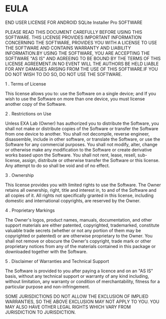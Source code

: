 # EULA

END USER LICENSE FOR ANDROID SQLite Installer Pro SOFTWARE

PLEASE READ THIS DOCUMENT CAREFULLY BEFORE USING THIS SOFTWARE. THIS LICENSE PROVIDES IMPORTANT INFORMATION CONCERNING THE SOFTWARE, PROVIDES YOU WITH A LICENSE TO USE THE SOFTWARE AND CONTAINS WARRANTY AND LIABILITY INFORMATION.BY USING THE SOFTWARE, YOU ARE ACCEPTING THE SOFTWARE "AS IS" AND AGREEING TO BE BOUND BY THE TERMS OF THIS LICENSE AGREEMENT.IN NO EVENT WILL THE AUTHORS BE HELD LIABLE FOR ANY DAMAGES ARISING FROM THE USE OF THIS SOFTWARE.IF YOU DO NOT WISH TO DO SO, DO NOT USE THE SOFTWARE.



1 . Terms of License

This license allows you to:
use the Software on a single device; and
If you wish to use the Software on more than one device, you must license another copy of the Software.


2 . Restrictions on Use

Unless EXA Lab (Owner) has authorized you to distribute the Software, you shall not make or distribute copies of the Software or transfer the Software from one device to another. You shall not decompile, reverse engineer, disassemble, include in other software, or translate the Software, or use the Software for any commercial purposes. You shall not modify, alter, change or otherwise make any modification to the Software or create derivative works based upon the Software. You shall not rent, lease, resell, sub-license, assign, distribute or otherwise transfer the Software or this license. Any attempt to do so shall be void and of no effect.


3 . Ownership

This license provides you with limited rights to use the Software. The Owner retains all ownership, right, title and interest in, to and of the Software and all copies of it. All rights not specifically granted in this license, including domestic and international copyrights, are reserved by the Owner.


4 . Proprietary Markings

The Owner's logos, product names, manuals, documentation, and other support materials are either patented, copyrighted, trademarked, constitute valuable trade secrets (whether or not any portion of them may be copyrighted or patented) or are otherwise proprietary to the Owner. You shall not remove or obscure the Owner's copyright, trade mark or other proprietary notices from any of the materials contained in this package or downloaded together with the Software.


5 . Disclaimer of Warranties and Technical Support

The Software is provided to you after paying a licence and on an "AS IS" basis, without any technical support or warranty of any kind including, without limitation, any warranty or condition of merchantability, fitness for a particular purpose and non-infringement.



SOME JURISDICTIONS DO NOT ALLOW THE EXCLUSION OF IMPLIED WARRANTIES, SO THE ABOVE EXCLUSION MAY NOT APPLY TO YOU. YOU MAY ALSO HAVE OTHER LEGAL RIGHTS WHICH VARY FROM JURISDICTION TO JURISDICTION.
